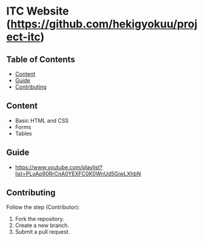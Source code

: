 # ITC Website (https://github.com/hekigyokuu/project-itc)

## Table of Contents
- [Content](#content)
- [Guide](#guide)
- [Contributing](#contributing)

## Content
- Basic HTML and CSS
- Forms
- Tables

## Guide
- https://www.youtube.com/playlist?list=PLoAp90RrCnA0YEXFC0K0WnUd5GjwLXhbN
  
## Contributing
Follow the step (Contributor):
1. Fork the repository.
2. Create a new branch.
3. Submit a pull request.
